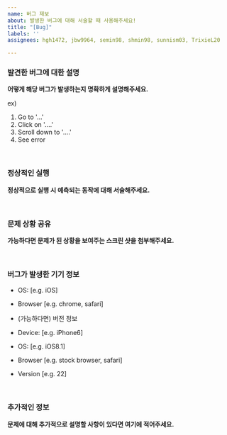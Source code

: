 ```yaml
---
name: 버그 제보
about: 발생한 버그에 대해 서술할 때 사용해주세요!
title: "[Bug]"
labels: ''
assignees: hgh1472, jbw9964, semin98, shmin98, sunnism03, TrixieL20

---
```


### 발견한 버그에 대한 설명
**어떻게 해당 버그가 발생하는지 명확하게 설명해주세요.**

ex)
1. Go to '...'
2. Click on '....'
3. Scroll down to '....'
4. See error

<br>

### 정상적인 실행
**정상적으로 실행 시 예측되는 동작에 대해 서술해주세요.**

<br>

### 문제 상황 공유
**가능하다면 문제가 된 상황을 보여주는 스크린 샷을 첨부해주세요.**

<br>

### 버그가 발생한 기기 정보
 - OS: [e.g. iOS]
 - Browser [e.g. chrome, safari]
 - (가능하다면) 버전 정보 

 - Device: [e.g. iPhone6]
 - OS: [e.g. iOS8.1]
 - Browser [e.g. stock browser, safari]
 - Version [e.g. 22]

<br>

### 추가적인 정보
**문제에 대해 추가적으로 설명할 사항이 있다면 여기에 적어주세요.**
